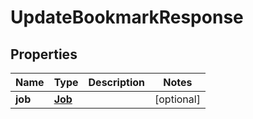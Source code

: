 

# UpdateBookmarkResponse


## Properties

Name | Type | Description | Notes
------------ | ------------- | ------------- | -------------
**job** | [**Job**](Job.md) |  |  [optional]



